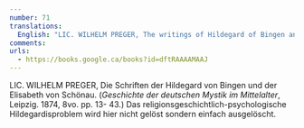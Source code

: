 ```yaml
---
number: 71
translations:
  English: "LIC. WILHELM PREGER, The writings of Hildegard of Bingen and Elizabeth of Schönau. (History of German mysticism in the Middle Ages, Leipzig. 1874, 8vo. pp. 13-43.) The historical, religious and psychological Hildegard-problem is not solved, but simply wiped out. [Trans. J. Bock]"
comments:
urls:
  - https://books.google.ca/books?id=dftRAAAAMAAJ
---
```


LIC. WILHELM PREGER, Die Schriften der Hildegard von Bingen und der Elisabeth von Schönau. (<em>Geschichte der deutschen Mystik im Mittelalter</em>, Leipzig. 1874, 8vo. pp. 13- 43.) Das religionsgeschichtlich-psychologische Hildegardisproblem wird hier nicht gelöst sondern einfach ausgelöscht.
